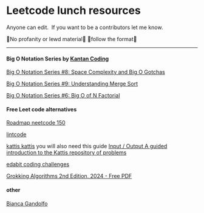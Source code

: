 # Leetcode lunch resources

Anyone can edit. 
If you want to be a contributors let me know.

🚨No profanity or lewd material🚨
🚨follow the format🚨

  

---

#### Big O Notation Series by [Kantan Coding](https://www.youtube.com/@kantancoding)

[Big O Notation Series #8: Space Complexity and Big O Gotchas](https://www.youtube.com/watch?v=rHM3zWgnPVA)  

[Big O Notation Series #9: Understanding Merge Sort](https://www.youtube.com/watch?v=HrCPqJHQSxY) 

[Big O Notation Series #6: Big O of N Factorial](https://www.youtube.com/watch?v=vbh8t-ok_4E)  

#### Free Leet code alternatives 

[Roadmap neetcode 150](https://neetcode.io/roadmap)

[lintcode](https://www.lintcode.com/)

[kattis kattis](https://open.kattis.com) you will also need this guide [Input / Output A guided introduction to the Kattis repository of problems](https://mwermelinger.github.io/kattis-guide/input.html)

[edabit coding challenges](https://edabit.com/challenges)

[Grokking Algorithms 2nd Edition, 2024 - Free PDF](https://annas-archive.org/md5/6014af49a9c4c513b76f29b74a869e3f)

#### other

[Bianca Gandolfo](https://frontendmasters.com/teachers/bianca-gandolfo/)
